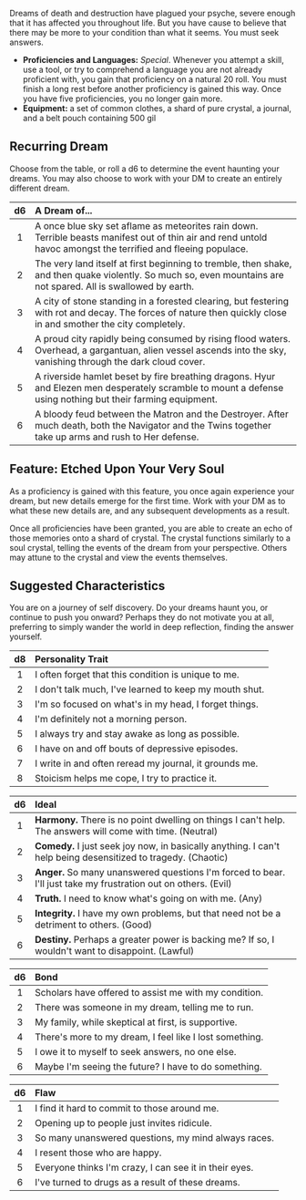 Dreams of death and destruction have plagued your psyche, severe enough that it has affected you throughout life. But you have cause to believe that there may be more to your condition than what it seems. You must seek answers.


- **Proficiencies and Languages:** *Special*. Whenever you attempt a skill, use a tool, or try to comprehend a language you are not already proficient with, you gain that proficiency on a natural 20 roll. You must finish a long rest before another proficiency is gained this way. Once you have five proficiencies, you no longer gain more.
- **Equipment:** a set of common clothes, a shard of pure crystal, a journal, and a belt pouch containing 500 gil

## Recurring Dream
Choose from the table, or roll a d6 to determine the event haunting your dreams. You may also choose to work with your DM to create an entirely different dream.

| d6  | A Dream of...                                                                                                                                                   |
|:---:|:----------------------------------------------------------------------------------------------------------------------------------------------------------------|
|  1  | A once blue sky set aflame as meteorites rain down. Terrible beasts manifest out of thin air and rend untold havoc amongst the terrified and fleeing populace.  |
|  2  | The very land itself at first beginning to tremble, then shake, and then quake violently. So much so, even mountains are not spared. All is swallowed by earth. |
|  3  | A city of stone standing in a forested clearing, but festering with rot and decay. The forces of nature then quickly close in and smother the city completely.  |
|  4  | A proud city rapidly being consumed by rising flood waters. Overhead, a gargantuan, alien vessel ascends into the sky, vanishing through the dark cloud cover.  |
|  5  | A riverside hamlet beset by fire breathing dragons. Hyur and Elezen men desperately scramble to mount a defense using nothing but their farming equipment.      |
|  6  | A bloody feud between the Matron and the Destroyer. After much death, both the Navigator and the Twins together take up arms and rush to Her defense.           |

## Feature: Etched Upon Your Very Soul
As a proficiency is gained with this feature, you once again experience your dream, but new details emerge for the first time. Work with your DM as to what these new details are, and any subsequent developments as a result. 

Once all proficiencies have been granted, you are able to create an echo of those memories onto a shard of crystal. The crystal functions similarly to a soul crystal, telling the events of the dream from your perspective. Others may attune to the crystal and view the events themselves.

## Suggested Characteristics
You are on a journey of self discovery. Do your dreams haunt you, or continue to push you onward? Perhaps they do not motivate you at all, preferring to simply wander the world in deep reflection, finding the answer yourself.

| d8  | Personality Trait                                      |
|:---:|:-------------------------------------------------------|
|  1  | I often forget that this condition is unique to me.    |
|  2  | I don't talk much, I've learned to keep my mouth shut. |
|  3  | I'm so focused on what's in my head, I forget things.  |
|  4  | I'm definitely not a morning person.                   |
|  5  | I always try and stay awake as long as possible.       |
|  6  | I have on and off bouts of depressive episodes.        |
|  7  | I write in and often reread my journal, it grounds me. |
|  8  | Stoicism helps me cope, I try to practice it.          |

| d6  | Ideal                                                                                                           |
|:---:|:----------------------------------------------------------------------------------------------------------------|
|  1  | **Harmony.** There is no point dwelling on things I can't help. The answers will come with time. (Neutral)      |
|  2  | **Comedy.** I just seek joy now, in basically anything. I can't help being desensitized to tragedy. (Chaotic)   |
|  3  | **Anger.** So many unanswered questions I'm forced to bear. I'll just take my frustration out on others. (Evil) |
|  4  | **Truth.** I need to know what's going on with me. (Any)                                                        |
|  5  | **Integrity.** I have my own problems, but that need not be a detriment to others. (Good)                       |
|  6  | **Destiny.** Perhaps a greater power is backing me? If so, I wouldn't want to disappoint. (Lawful)              |

| d6  | Bond                                                    |
|:---:|:--------------------------------------------------------|
|  1  | Scholars have offered to assist me with my condition.   |
|  2  | There was someone in my dream, telling me to run.       |
|  3  | My family, while skeptical at first, is supportive.     |
|  4  | There's more to my dream, I feel like I lost something. |
|  5  | I owe it to myself to seek answers, no one else.        |
|  6  | Maybe I'm seeing the future? I have to do something.    |

| d6  | Flaw                                                   |
|:---:|:-------------------------------------------------------|
|  1  | I find it hard to commit to those around me.           |
|  2  | Opening up to people just invites ridicule.            |
|  3  | So many unanswered questions, my mind always races.    |
|  4  | I resent those who are happy.                          |
|  5  | Everyone thinks I'm crazy, I can see it in their eyes. |
|  6  | I've turned to drugs as a result of these dreams.      |

